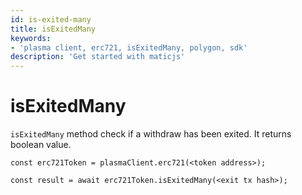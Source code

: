 ```yaml
---
id: is-exited-many
title: isExitedMany
keywords: 
- 'plasma client, erc721, isExitedMany, polygon, sdk'
description: 'Get started with maticjs'
---
```


# isExitedMany

`isExitedMany` method check if a withdraw has been exited. It returns boolean value.

```
const erc721Token = plasmaClient.erc721(<token address>);

const result = await erc721Token.isExitedMany(<exit tx hash>);

```
